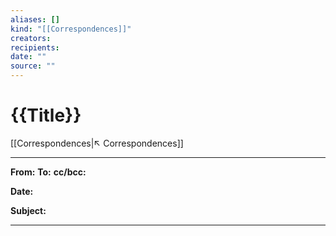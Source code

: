 ```yaml
---
aliases: []
kind: "[[Correspondences]]"
creators:
recipients:
date: ""
source: ""
---
```

# {{Title}}
[[Correspondences|↖ Correspondences]]

---
**From:** 
**To:** 
**cc/bcc:** 

**Date:** 

**Subject:**

---
